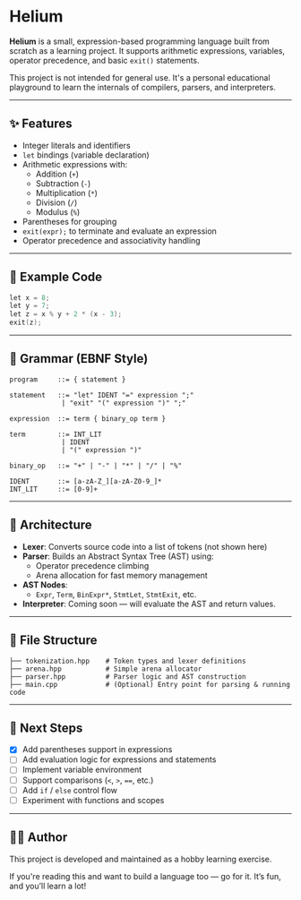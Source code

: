 # Helium

**Helium** is a small, expression-based programming language built from scratch as a learning project. It supports arithmetic expressions, variables, operator precedence, and basic `exit()` statements.

This project is not intended for general use. It's a personal educational playground to learn the internals of compilers, parsers, and interpreters.

---

## ✨ Features

- Integer literals and identifiers
- `let` bindings (variable declaration)
- Arithmetic expressions with:
  - Addition (`+`)
  - Subtraction (`-`)
  - Multiplication (`*`)
  - Division (`/`)
  - Modulus (`%`)
- Parentheses for grouping
- `exit(expr);` to terminate and evaluate an expression
- Operator precedence and associativity handling

---

## 🧾 Example Code

```c
let x = 8;
let y = 7;
let z = x % y + 2 * (x - 3);
exit(z);
```

---

## 📜 Grammar (EBNF Style)

```ebnf
program     ::= { statement }

statement   ::= "let" IDENT "=" expression ";" 
             | "exit" "(" expression ")" ";"

expression  ::= term { binary_op term }

term        ::= INT_LIT 
             | IDENT 
             | "(" expression ")"

binary_op   ::= "+" | "-" | "*" | "/" | "%"

IDENT       ::= [a-zA-Z_][a-zA-Z0-9_]*
INT_LIT     ::= [0-9]+
```

---

## 🔧 Architecture

- **Lexer**: Converts source code into a list of tokens (not shown here)
- **Parser**: Builds an Abstract Syntax Tree (AST) using:
  - Operator precedence climbing
  - Arena allocation for fast memory management
- **AST Nodes**:
  - `Expr`, `Term`, `BinExpr*`, `StmtLet`, `StmtExit`, etc.
- **Interpreter**: Coming soon — will evaluate the AST and return values.

---

## 📂 File Structure

```
├── tokenization.hpp    # Token types and lexer definitions
├── arena.hpp           # Simple arena allocator
├── parser.hpp          # Parser logic and AST construction
├── main.cpp            # (Optional) Entry point for parsing & running code
```

---

## 🔮 Next Steps

- [x] Add parentheses support in expressions
- [ ] Add evaluation logic for expressions and statements
- [ ] Implement variable environment
- [ ] Support comparisons (`<`, `>`, `==`, etc.)
- [ ] Add `if` / `else` control flow
- [ ] Experiment with functions and scopes

---

## 🧑‍💻 Author

This project is developed and maintained as a hobby learning exercise.

If you're reading this and want to build a language too — go for it. It’s fun, and you’ll learn a lot!
